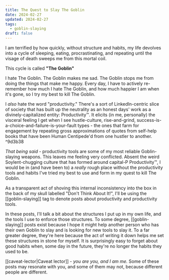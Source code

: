 ```yaml
---
title: The Quest to Slay The Goblin
date: 2024-02-27
updated: 2024-02-27
tags:
  - goblin-slaying
draft: false
---
```

I am terrified by how quickly, without structure and habits, my life devolves into a cycle of sleeping, eating, procrastinating, and repeating until the visage of death sweeps me from this mortal coil.

This cycle is called **"The Goblin"**

I hate The Goblin. The Goblin makes me sad. The Goblin stops me from doing the things that make me happy. Every day, I have to actively re-remember how much I hate The Goblin, and how much happier I am when it's gone, so I try my best to kill The Goblin.

I *also* hate the word "productivity." There's a sort of LinkedIn-centric slice of society that has built up the neutrality as an honest days' work as a divinely-capitalized entity: Productivity™. It elicits (in me, personally) the visceral feeling I get when I see hustle-culture, rise-and-grind, success-is-a-choice-and-failure-is-your-fault types - the ones that farm for engagement by repeating gross approximations of quotes from self-help books that have been Human Centipede'd from one hustler to another. ^9d3b38

*That being said* - productivity tools are some of my most reliable Goblin-slaying weapons. This leaves me feeling very conflicted. Absent the weird Soylent-chugging culture that has formed around capital-P Productivity™, I would be in (and have been to) a *really* rough place without the productivity tools and habits I've tried my best to use and form in my quest to kill The Goblin.

As a transparent act of shoving this internal inconsistency into the box in the back of my skull labelled "Don't Think About It!", I'll be using the [[goblin-slaying]] tag to denote posts about productivity and productivity tools.

In these posts, I'll talk a bit about the structures I put up in my own life, and the tools I use to enforce those structures. To some degree, [[goblin-slaying]] posts exist because I hope it might help another person who has their own Goblin to slay and is looking for new tools to slay it. To a far greater degree, they're here because the act of writing it down helps me set these structures in stone for myself. It is surprisingly easy to forget about good habits when, some day in the future, they're no longer the habits they used to be.

[[caveat-lector|Caveat lector]] - *you are you, and I am me.* Some of these posts may resonate with you, and some of them may not, because different people are different.

